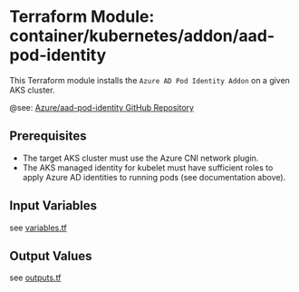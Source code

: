 # Terraform Module: container/kubernetes/addon/aad-pod-identity 

This Terraform module installs the `Azure AD Pod Identity Addon` on a given AKS cluster.

@see: [Azure/aad-pod-identity GitHub Repository](https://github.com/Azure/aad-pod-identity)

## Prerequisites

* The target AKS cluster must use the Azure CNI network plugin.
* The AKS managed identity for kubelet must have sufficient roles to apply Azure AD identities to running pods (see documentation above).

## Input Variables

see [variables.tf](variables.tf)

## Output Values

see [outputs.tf](outputs.tf)

